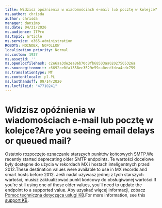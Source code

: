 ```yaml
---
title: Widzisz opóźnienia w wiadomościach e-mail lub pocztę w kolejce?
ms.author: chrisda
author: chrisda
manager: dansimp
ms.date: 04/21/2020
ms.audience: ITPro
ms.topic: article
ms.service: o365-administration
ROBOTS: NOINDEX, NOFOLLOW
localization_priority: Normal
ms.custom: 1937
ms.assetid: ''
ms.openlocfilehash: c2e6aa3de2ea86b70c8fb68503aa02027505326a
ms.sourcegitcommit: c6692ce0fa1358ec3529e59ca0ecdfdea4cdc759
ms.translationtype: MT
ms.contentlocale: pl-PL
ms.lasthandoff: 09/14/2020
ms.locfileid: "47710241"
---
```

# <a name="are-you-seeing-email-delays-or-queued-mail"></a><span data-ttu-id="437a2-102">Widzisz opóźnienia w wiadomościach e-mail lub pocztę w kolejce?</span><span class="sxs-lookup"><span data-stu-id="437a2-102">Are you seeing email delays or queued mail?</span></span>

<span data-ttu-id="437a2-103">Ostatnio rozpoczęto oznaczanie starszych punktów końcowych SMTP.</span><span class="sxs-lookup"><span data-stu-id="437a2-103">We recently started deprecating older SMTP endpoints.</span></span> <span data-ttu-id="437a2-104">Te wartości docelowe były dostępne do użycia w rekordach MX i hostach inteligentnych przed 2012.</span><span class="sxs-lookup"><span data-stu-id="437a2-104">These destination values were available to use in MX records and smart hosts before 2012.</span></span> <span data-ttu-id="437a2-105">Jeśli nadal używasz jednej z tych starszych wartości, musisz zaktualizować punkt końcowy do obsługiwanej wartości.</span><span class="sxs-lookup"><span data-stu-id="437a2-105">If you're still using one of these older values, you'll need to update the endpoint to a supported value.</span></span> <span data-ttu-id="437a2-106">Aby uzyskać więcej informacji, zobacz [Pomoc techniczna dotycząca usługi KB](https://support.microsoft.com/help/4057301/attr35-response-code-when-mail-is-sent-to-eop-exo).</span><span class="sxs-lookup"><span data-stu-id="437a2-106">For more information, see this [support KB](https://support.microsoft.com/help/4057301/attr35-response-code-when-mail-is-sent-to-eop-exo).</span></span>
